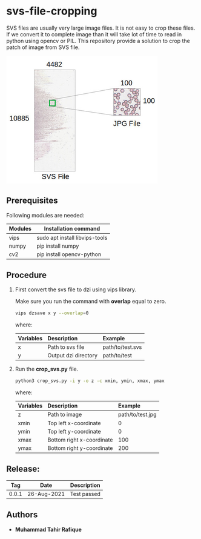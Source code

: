 # svs-file-cropping

SVS files are usually very large image files. It is not easy to crop these files. If we convert it to complete image than it will take lot of time to read in python using opencv or PIL. This repository provide a solution to crop the patch of image from SVS file.

![plot](./images/img1.jpg)

## Prerequisites

Following modules are needed:

| Modules              | Installation command                     |
| -------------------- | ---------------------------------------- |
| vips     | sudo apt install libvips-tools |
| numpy           | pip install numpy           |
| cv2 | pip install opencv-python |

## Procedure

1. First convert the svs file to dzi using vips library.

   Make sure you run the command with **overlap** equal to zero.

   ```bash
   vips dzsave x y --overlap=0
   ```

   where:

   | Variables | Description          | Example          |
   | --------- | -------------------- | ---------------- |
   | x         | Path to svs file     | path/to/test.svs |
   | y         | Output dzi directory | path/to/test     |

2. Run the **crop_svs.py** file.

   ```bash
   python3 crop_svs.py -i y -o z -c xmin, ymin, xmax, ymax
   ```

   where:

   | Variables | Description               | Example          |
   | --------- | ------------------------- | ---------------- |
   | z         | Path to image             | path/to/test.jpg |
   | xmin      | Top left x-coordinate     | 0                |
   | ymin      | Top left y-coordinate     | 0                |
   | xmax      | Bottom right x-coordinate | 100              |
   | ymax      | Bottom right y-coordinate | 200              |

## Release:

| Tag   | Date        | Description |
| ----- | ----------- | ----------- |
| 0.0.1 | 26-Aug-2021 | Test passed |

## Authors

* **Muhammad Tahir Rafique**
